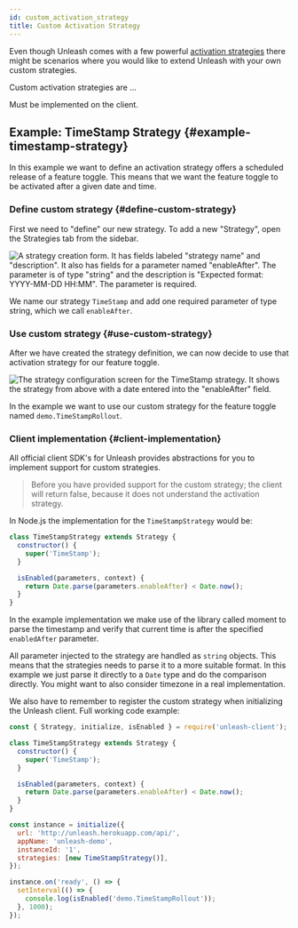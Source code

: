 ```yaml
---
id: custom_activation_strategy
title: Custom Activation Strategy
---
```


Even though Unleash comes with a few powerful [activation strategies](../user_guide/activation-strategies.md) there might be scenarios where you would like to extend Unleash with your own custom strategies.

Custom activation strategies are ...

Must be implemented on the client.

## Example: TimeStamp Strategy {#example-timestamp-strategy}

In this example we want to define an activation strategy offers a scheduled release of a feature toggle. This means that we want the feature toggle to be activated after a given date and time.

### Define custom strategy {#define-custom-strategy}

First we need to "define" our new strategy. To add a new "Strategy", open the Strategies tab from the sidebar.

![A strategy creation form. It has fields labeled "strategy name" and "description". It also has fields for a parameter named "enableAfter". The parameter is of type "string" and the description is "Expected format: YYYY-MM-DD HH:MM". The parameter is required.](/img/timestamp_create_strategy.png)

We name our strategy `TimeStamp` and add one required parameter of type string, which we call `enableAfter`.

### Use custom strategy {#use-custom-strategy}

After we have created the strategy definition, we can now decide to use that activation strategy for our feature toggle.

![The strategy configuration screen for the TimeStamp strategy. It shows the strategy from above with a date entered into the "enableAfter" field.](/img/timestamp_use_strategy.png)

In the example we want to use our custom strategy for the feature toggle named `demo.TimeStampRollout`.

### Client implementation {#client-implementation}

All official client SDK's for Unleash provides abstractions for you to implement support for custom strategies.

> Before you have provided support for the custom strategy; the client will return false, because it does not understand the activation strategy.

In Node.js the implementation for the `TimeStampStrategy` would be:

```javascript
class TimeStampStrategy extends Strategy {
  constructor() {
    super('TimeStamp');
  }

  isEnabled(parameters, context) {
    return Date.parse(parameters.enableAfter) < Date.now();
  }
}
```

In the example implementation we make use of the library called moment to parse the timestamp and verify that current time is after the specified `enabledAfter` parameter.

All parameter injected to the strategy are handled as `string` objects. This means that the strategies needs to parse it to a more suitable format. In this example we just parse it directly to a `Date` type and do the comparison directly. You might want to also consider timezone in a real implementation.

We also have to remember to register the custom strategy when initializing the Unleash client. Full working code example:

```javascript
const { Strategy, initialize, isEnabled } = require('unleash-client');

class TimeStampStrategy extends Strategy {
  constructor() {
    super('TimeStamp');
  }

  isEnabled(parameters, context) {
    return Date.parse(parameters.enableAfter) < Date.now();
  }
}

const instance = initialize({
  url: 'http://unleash.herokuapp.com/api/',
  appName: 'unleash-demo',
  instanceId: '1',
  strategies: [new TimeStampStrategy()],
});

instance.on('ready', () => {
  setInterval(() => {
    console.log(isEnabled('demo.TimeStampRollout'));
  }, 1000);
});
```
